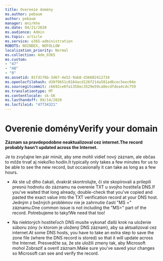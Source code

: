 ```yaml
---
title: Overenie domény
ms.author: pebaum
author: pebaum
manager: mnirkhe
ms.date: 04/21/2020
ms.audience: Admin
ms.topic: article
ms.service: o365-administration
ROBOTS: NOINDEX, NOFOLLOW
localization_priority: Normal
ms.collection: Adm_O365
ms.custom:
- "47"
- "48"
- "8"
ms.assetid: 81fd176b-3d67-4e52-9ab8-d36602412734
ms.openlocfilehash: d30f9b51c0164acd126f214a581ad6cec5eec04e
ms.sourcegitcommit: c6692ce0fa1358ec3529e59ca0ecdfdea4cdc759
ms.translationtype: MT
ms.contentlocale: sk-SK
ms.lasthandoff: 09/14/2020
ms.locfileid: "47734321"
---
```

# <a name="verify-your-domain"></a><span data-ttu-id="a8a08-102">Overenie domény</span><span class="sxs-lookup"><span data-stu-id="a8a08-102">Verify your domain</span></span>

 <span data-ttu-id="a8a08-103">**Záznam sa pravdepodobne neaktualizoval cez internet.**</span><span class="sxs-lookup"><span data-stu-id="a8a08-103">**The record probably hasn't updated across the Internet.**</span></span>
  
<span data-ttu-id="a8a08-104">Je to zvyčajne len pár minút, aby sme mohli vidieť nový záznam, ale občas to môže trvať aj niekoľko hodín.</span><span class="sxs-lookup"><span data-stu-id="a8a08-104">It typically only takes a few minutes for us to be able to see the new record, but occasionally it can take as long as a few hours.</span></span> 
  
- <span data-ttu-id="a8a08-105">Ak ste už dlho čakali, dvakrát skontrolujte, či ste skopírovali a prilepili presnú hodnotu do záznamu na overenie TXT u svojho hostiteľa DNS.</span><span class="sxs-lookup"><span data-stu-id="a8a08-105">If you've waited that long already, double-check that you've copied and pasted the exact value into the TXT verification record at your DNS host.</span></span> <span data-ttu-id="a8a08-106">Jedným z bežných problémov nie je zahrnutie časti "MS =" záznamu.</span><span class="sxs-lookup"><span data-stu-id="a8a08-106">One common issue is not including the "MS=" part of the record.</span></span> <span data-ttu-id="a8a08-107">Potrebujeme to taky!</span><span class="sxs-lookup"><span data-stu-id="a8a08-107">We need that too!</span></span>

- <span data-ttu-id="a8a08-108">Na niektorých hostiteľoch DNS musíte vykonať ďalší krok na uloženie súboru zóny (v ktorom je uložený DNS záznam), aby sa aktualizoval cez internet.</span><span class="sxs-lookup"><span data-stu-id="a8a08-108">At some DNS hosts, you have to take an extra step to save the zone file (where the DNS record is stored) so that it will update across the Internet.</span></span> <span data-ttu-id="a8a08-109">Presvedčte sa, že ste uložili zmeny tak, aby Microsoft mohol Zobraziť a overiť záznam.</span><span class="sxs-lookup"><span data-stu-id="a8a08-109">Make sure you've saved your changes so Microsoft can see and verify the record.</span></span>
